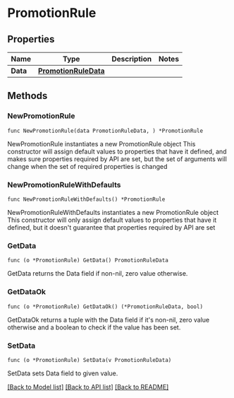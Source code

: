 # PromotionRule

## Properties

Name | Type | Description | Notes
------------ | ------------- | ------------- | -------------
**Data** | [**PromotionRuleData**](PromotionRuleData.md) |  | 

## Methods

### NewPromotionRule

`func NewPromotionRule(data PromotionRuleData, ) *PromotionRule`

NewPromotionRule instantiates a new PromotionRule object
This constructor will assign default values to properties that have it defined,
and makes sure properties required by API are set, but the set of arguments
will change when the set of required properties is changed

### NewPromotionRuleWithDefaults

`func NewPromotionRuleWithDefaults() *PromotionRule`

NewPromotionRuleWithDefaults instantiates a new PromotionRule object
This constructor will only assign default values to properties that have it defined,
but it doesn't guarantee that properties required by API are set

### GetData

`func (o *PromotionRule) GetData() PromotionRuleData`

GetData returns the Data field if non-nil, zero value otherwise.

### GetDataOk

`func (o *PromotionRule) GetDataOk() (*PromotionRuleData, bool)`

GetDataOk returns a tuple with the Data field if it's non-nil, zero value otherwise
and a boolean to check if the value has been set.

### SetData

`func (o *PromotionRule) SetData(v PromotionRuleData)`

SetData sets Data field to given value.



[[Back to Model list]](../README.md#documentation-for-models) [[Back to API list]](../README.md#documentation-for-api-endpoints) [[Back to README]](../README.md)



